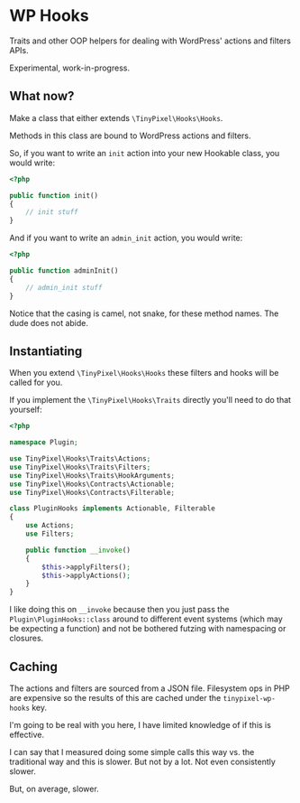 # WP Hooks

Traits and other OOP helpers for dealing with WordPress' actions and filters APIs.

Experimental, work-in-progress.

## What now?

Make a class that either extends `\TinyPixel\Hooks\Hooks`.

Methods in this class are bound to WordPress actions and filters.

So, if you want to write an `init` action into your new Hookable class, you would write:

```php
<?php

public function init()
{
    // init stuff
}
```

And if you want to write an `admin_init` action, you would write:

```php
<?php

public function adminInit()
{
    // admin_init stuff
}
```

Notice that the casing is camel, not snake, for these method names. The dude does not abide.

## Instantiating

When you extend `\TinyPixel\Hooks\Hooks` these filters and hooks will be called for you.

If you implement the `\TinyPixel\Hooks\Traits` directly you'll need to do that yourself:

```php
<?php

namespace Plugin;

use TinyPixel\Hooks\Traits\Actions;
use TinyPixel\Hooks\Traits\Filters;
use TinyPixel\Hooks\Traits\HookArguments;
use TinyPixel\Hooks\Contracts\Actionable;
use TinyPixel\Hooks\Contracts\Filterable;

class PluginHooks implements Actionable, Filterable
{
    use Actions;
    use Filters;

    public function __invoke()
    {
        $this->applyFilters();
        $this->applyActions();
    }
}
```

I like doing this on `__invoke` because then you just pass the `Plugin\PluginHooks::class` around to different event systems (which may be expecting a function) and not be bothered futzing with namespacing or closures.

## Caching

The actions and filters are sourced from a JSON file. Filesystem ops in PHP are expensive so the results of this are cached under the `tinypixel-wp-hooks` key.

I'm going to be real with you here, I have limited knowledge of if this is effective.

I can say that I measured doing some simple calls this way vs. the traditional way and this is slower. But not by a lot. Not even consistently slower.

But, on average, slower.
